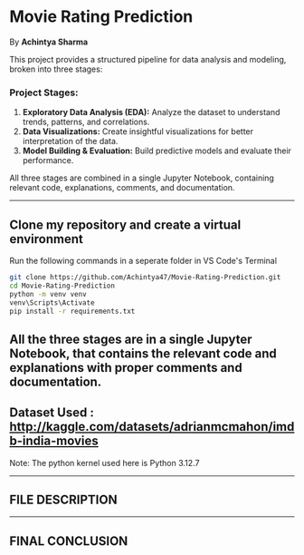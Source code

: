 # Movie Rating Prediction
By **Achintya Sharma**

This project provides a structured pipeline for data analysis and modeling, broken into three stages:

### Project Stages:
1. **Exploratory Data Analysis (EDA):** Analyze the dataset to understand trends, patterns, and correlations.
2. **Data Visualizations:** Create insightful visualizations for better interpretation of the data.
3. **Model Building & Evaluation:** Build predictive models and evaluate their performance.

All three stages are combined in a single Jupyter Notebook, containing relevant code, explanations, comments, and documentation.

---


## Clone my repository and create a virtual environment
Run the following commands in a seperate folder in VS Code's Terminal

```bash
git clone https://github.com/Achintya47/Movie-Rating-Prediction.git
cd Movie-Rating-Prediction
python -m venv venv
venv\Scripts\Activate
pip install -r requirements.txt
```
All the three stages are in a single Jupyter Notebook, that contains the relevant code and explanations with proper comments and documentation.
---

##  Dataset Used : http://kaggle.com/datasets/adrianmcmahon/imdb-india-movies
Note: The python kernel used here is Python 3.12.7

---

## FILE DESCRIPTION	

---

## FINAL CONCLUSION
